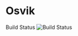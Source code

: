 # Osvik

Build Status ![Build Status](https://circleci.com/gh/amilarajans/osvik.png?circle-token=57760b3c8c0e3a0214802d863af62b601f5573bc)